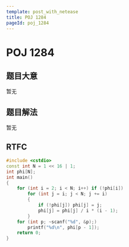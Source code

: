 ```yaml
---
template: post_with_netease
title: POJ 1284
pageId: poj_1284
---
```


# POJ 1284

## 题目大意
暂无

## 题目解法
暂无

## RTFC

```cpp
#include <cstdio>
const int N = 1 << 16 | 1;
int phi[N];
int main()
{
    for (int i = 2; i < N; i++) if (!phi[i])
        for (int j = i; j < N; j += i)
        {
            if (!phi[j]) phi[j] = j;
            phi[j] = phi[j] / i * (i - 1);
        }
    for (int p; ~scanf("%d", &p);)
        printf("%d\n", phi[p - 1]);
    return 0;
}
```
<div id="__comment"></div>
